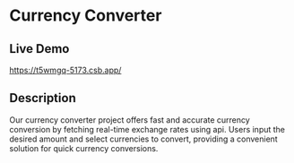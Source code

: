 # Currency Converter

## Live Demo
https://t5wmgq-5173.csb.app/

## Description
Our currency converter project offers fast and accurate currency conversion by fetching real-time exchange rates using api. Users input the desired amount and select currencies to convert, providing a convenient solution for quick currency conversions.
